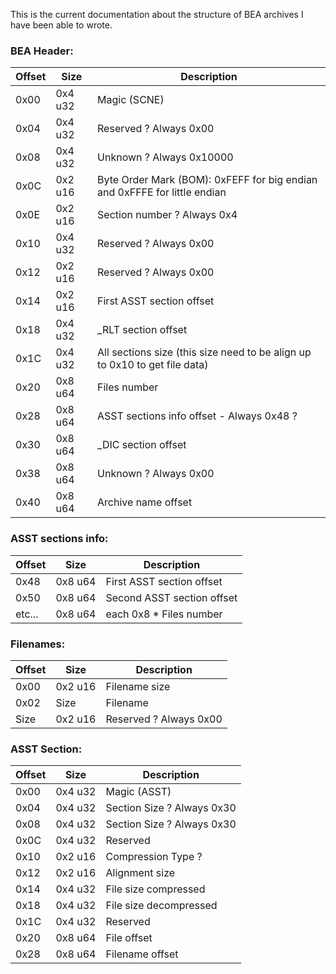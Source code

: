 This is the current documentation about the structure of BEA archives I have been able to wrote.

### BEA Header:
| Offset | Size | Description |
|---|---|---|
| 0x00 | 0x4 u32 | Magic (SCNE)
| 0x04 | 0x4 u32 | Reserved ? Always 0x00
| 0x08 | 0x4 u32 | Unknown ? Always 0x10000
| 0x0C | 0x2 u16 | Byte Order Mark (BOM): 0xFEFF for big endian and 0xFFFE for little endian
| 0x0E | 0x2 u16 | Section number ? Always 0x4
| 0x10 | 0x4 u32 | Reserved ? Always 0x00
| 0x12 | 0x2 u16 | Reserved ? Always 0x00
| 0x14 | 0x2 u16 | First ASST section offset
| 0x18 | 0x4 u32 | _RLT section offset
| 0x1C | 0x4 u32 | All sections size (this size need to be align up to 0x10 to get file data)
| 0x20 | 0x8 u64 | Files number
| 0x28 | 0x8 u64 | ASST sections info offset - Always 0x48 ?
| 0x30 | 0x8 u64 | _DIC section offset
| 0x38 | 0x8 u64 | Unknown ? Always 0x00
| 0x40 | 0x8 u64 | Archive name offset

### ASST sections info: 
| Offset | Size | Description |
|---|---|---|
| 0x48 | 0x8 u64 | First ASST section offset
| 0x50 | 0x8 u64 | Second ASST section offset
| etc...| 0x8 u64 | each 0x8 * Files number

### Filenames:
| Offset | Size | Description |
|---|---|---|
| 0x00 | 0x2 u16 | Filename size
| 0x02 | Size    | Filename
| Size | 0x2 u16 | Reserved ? Always 0x00

### ASST Section:
| Offset | Size | Description |
|---|---|---|
| 0x00 | 0x4 u32 | Magic (ASST)
| 0x04 | 0x4 u32 | Section Size ? Always 0x30
| 0x08 | 0x4 u32 | Section Size ? Always 0x30
| 0x0C | 0x4 u32 | Reserved
| 0x10 | 0x2 u16 | Compression Type ?
| 0x12 | 0x2 u16 | Alignment size
| 0x14 | 0x4 u32 | File size compressed
| 0x18 | 0x4 u32 | File size decompressed
| 0x1C | 0x4 u32 | Reserved
| 0x20 | 0x8 u64 | File offset
| 0x28 | 0x8 u64 | Filename offset

